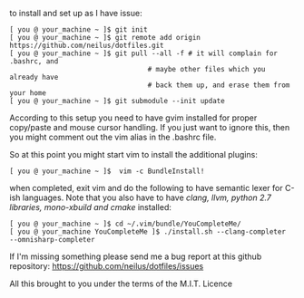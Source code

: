 to install and set up as I have issue:

```
[ you @ your_machine ~ ]$ git init
[ you @ your_machine ~ ]$ git remote add origin https://github.com/neilus/dotfiles.git
[ you @ your_machine ~ ]$ git pull --all -f # it will complain for .bashrc, and
                                  # maybe other files which you already have
                                  # back them up, and erase them from your home
[ you @ your_machine ~ ]$ git submodule --init update
```

According to this setup you need to have gvim installed for proper copy/paste
and mouse cursor handling. If you just want to ignore this, then you might
comment out the vim alias in the .bashrc file.

So at this point you might start vim to install the additional
plugins:
```
[ you @ your_machine ~ ]$  vim -c BundleInstall!
```
when completed, exit vim and do the following to have semantic lexer for C-ish
languages. Note that you also have to have *clang, llvm, python 2.7 libraries,
mono-xbuild  and cmake* installed:

```
[ you @ your_machine ~ ]$ cd ~/.vim/bundle/YouCompleteMe/
[ you @ your_machine YouCompleteMe ]$ ./install.sh --clang-completer
--omnisharp-completer
```

If I'm missing something please send me a bug report at this github repository:
https://github.com/neilus/dotfiles/issues

All this brought to you under the terms of the M.I.T. Licence

